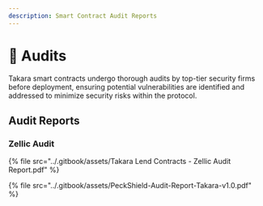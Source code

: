 ```yaml
---
description: Smart Contract Audit Reports
---
```


# 🔎 Audits

Takara smart contracts undergo thorough audits by top-tier security firms before deployment, ensuring potential vulnerabilities are identified and addressed to minimize security risks within the protocol.

## Audit Reports

### Zellic Audit

{% file src="../.gitbook/assets/Takara Lend Contracts - Zellic Audit Report.pdf" %}

{% file src="../.gitbook/assets/PeckShield-Audit-Report-Takara-v1.0.pdf" %}

